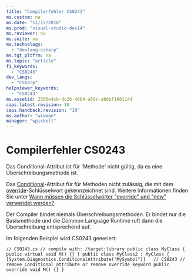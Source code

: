 ```yaml
---
title: "Compilerfehler CS0243"
ms.custom: na
ms.date: "11/17/2016"
ms.prod: "visual-studio-dev14"
ms.reviewer: na
ms.suite: na
ms.technology: 
  - "devlang-csharp"
ms.tgt_pltfrm: na
ms.topic: "article"
f1_keywords: 
  - "CS0243"
dev_langs: 
  - "CSharp"
helpviewer_keywords: 
  - "CS0243"
ms.assetid: 2506e4cb-dc26-46b4-a58c-ab6bf1601144
caps.latest.revision: 10
caps.handback.revision: "10"
ms.author: "wiwagn"
manager: "wpickett"
---
```

# Compilerfehler CS0243
Das Conditional\-Attribut ist für 'Methode' nicht gültig, da es eine Überschreibungsmethode ist.  
  
 Das [Conditional](assetId:///e1c4913b-74d0-421a-8a6d-c14b3f0e68fb)\-Attribut für für Methoden nicht zulässig, die mit dem [override](../Topic/override%20\(C%23%20Reference\).md)\-Schlüsselwort gekennzeichnet sind. Weitere Informationen finden Sie unter [Wann müssen die Schlüsselwörter "override" und "new" verwendet werden?](../Topic/Knowing%20When%20to%20Use%20Override%20and%20New%20Keywords%20\(C%23%20Programming%20Guide\).md).  
  
 Der Compiler bindet niemals Überschreibungsmethoden. Er bindet nur die Basismethode und die Common Language Runtime ruft dann die Überschreibung entsprechend auf.  
  
 Im folgenden Beispiel wird CS0243 generiert:  
  
```  
// CS0243.cs // compile with: /target:library public class MyClass { public virtual void M() {} } public class MyClass2 : MyClass { [System.Diagnostics.ConditionalAttribute("MySymbol")]   // CS0243 // remove Conditional attribute or remove override keyword public override void M() {} }  
```